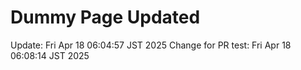 # Dummy Page Updated
Update: Fri Apr 18 06:04:57 JST 2025
 Change for PR test: Fri Apr 18 06:08:14 JST 2025
